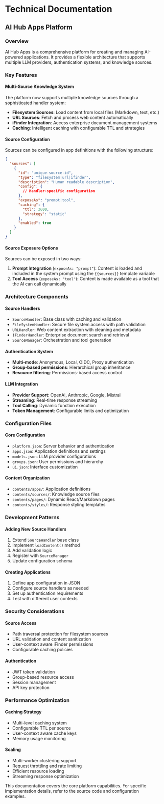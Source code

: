 # Technical Documentation

## AI Hub Apps Platform

### Overview
AI Hub Apps is a comprehensive platform for creating and managing AI-powered applications. It provides a flexible architecture that supports multiple LLM providers, authentication systems, and knowledge sources.

### Key Features

#### Multi-Source Knowledge System
The platform now supports multiple knowledge sources through a sophisticated handler system:

- **Filesystem Sources**: Load content from local files (Markdown, text, etc.)
- **URL Sources**: Fetch and process web content automatically  
- **iFinder Integration**: Access enterprise document management systems
- **Caching**: Intelligent caching with configurable TTL and strategies

#### Source Configuration
Sources can be configured in app definitions with the following structure:

```json
{
  "sources": [
    {
      "id": "unique-source-id",
      "type": "filesystem|url|ifinder", 
      "description": "Human readable description",
      "config": {
        // Handler-specific configuration
      },
      "exposeAs": "prompt|tool",
      "caching": {
        "ttl": 3600,
        "strategy": "static"
      },
      "enabled": true
    }
  ]
}
```

#### Source Exposure Options
Sources can be exposed in two ways:

1. **Prompt Integration** (`exposeAs: "prompt"`): Content is loaded and included in the system prompt using the `{{sources}}` template variable
2. **Tool Access** (`exposeAs: "tool"`): Content is made available as a tool that the AI can call dynamically

### Architecture Components

#### Source Handlers
- `SourceHandler`: Base class with caching and validation
- `FileSystemHandler`: Secure file system access with path validation
- `URLHandler`: Web content extraction with cleaning and metadata
- `IFinderHandler`: Enterprise document search and retrieval
- `SourceManager`: Orchestration and tool generation

#### Authentication System  
- **Multi-mode**: Anonymous, Local, OIDC, Proxy authentication
- **Group-based permissions**: Hierarchical group inheritance  
- **Resource filtering**: Permissions-based access control

#### LLM Integration
- **Provider Support**: OpenAI, Anthropic, Google, Mistral
- **Streaming**: Real-time response streaming
- **Tool Calling**: Dynamic function execution
- **Token Management**: Configurable limits and optimization

### Configuration Files

#### Core Configuration
- `platform.json`: Server behavior and authentication
- `apps.json`: Application definitions and settings
- `models.json`: LLM provider configurations
- `groups.json`: User permissions and hierarchy
- `ui.json`: Interface customization

#### Content Organization
- `contents/apps/`: Application definitions
- `contents/sources/`: Knowledge source files
- `contents/pages/`: Dynamic React/Markdown pages
- `contents/styles/`: Response styling templates

### Development Patterns

#### Adding New Source Handlers
1. Extend `SourceHandler` base class
2. Implement `loadContent()` method
3. Add validation logic
4. Register with `SourceManager`
5. Update configuration schema

#### Creating Applications
1. Define app configuration in JSON
2. Configure source handlers as needed
3. Set up authentication requirements
4. Test with different user contexts

### Security Considerations

#### Source Access
- Path traversal protection for filesystem sources
- URL validation and content sanitization
- User-context aware iFinder permissions
- Configurable caching policies

#### Authentication 
- JWT token validation
- Group-based resource access
- Session management
- API key protection

### Performance Optimization

#### Caching Strategy
- Multi-level caching system
- Configurable TTL per source
- User-context aware cache keys
- Memory usage monitoring

#### Scaling
- Multi-worker clustering support
- Request throttling and rate limiting
- Efficient resource loading
- Streaming response optimization

This documentation covers the core platform capabilities. For specific implementation details, refer to the source code and configuration examples.